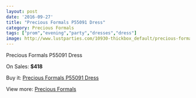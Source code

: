 ```yaml
---
layout: post
date: '2016-09-27'
title: "Precious Formals P55091 Dress"
category: Precious Formals
tags: ["prom","evening","party","dresses","dress"]
image: http://www.lustparties.com/10930-thickbox_default/precious-formals-p55091-dress.jpg
---
```

Precious Formals P55091 Dress

On Sales: **$418**
<a href="https://www.lustparties.com/en/precious-formals/3825-precious-formals-p55091-dress.html"><amp-img layout="responsive" width="600" height="600" src="//www.lustparties.com/10930-thickbox_default/precious-formals-p55091-dress.jpg" alt="Precious Formals P55091 Dress 0" /></a>
<a href="https://www.lustparties.com/en/precious-formals/3825-precious-formals-p55091-dress.html"><amp-img layout="responsive" width="600" height="600" src="//www.lustparties.com/10931-thickbox_default/precious-formals-p55091-dress.jpg" alt="Precious Formals P55091 Dress 1" /></a>
<a href="https://www.lustparties.com/en/precious-formals/3825-precious-formals-p55091-dress.html"><amp-img layout="responsive" width="600" height="600" src="//www.lustparties.com/10932-thickbox_default/precious-formals-p55091-dress.jpg" alt="Precious Formals P55091 Dress 2" /></a>

Buy it: [Precious Formals P55091 Dress](https://www.lustparties.com/en/precious-formals/3825-precious-formals-p55091-dress.html "Precious Formals P55091 Dress")

View more: [Precious Formals](https://www.lustparties.com/en/18-precious-formals "Precious Formals")